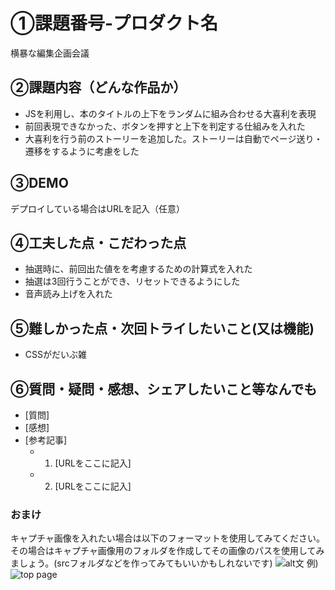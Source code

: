 # ①課題番号-プロダクト名

横暴な編集企画会議

## ②課題内容（どんな作品か）

- JSを利用し、本のタイトルの上下をランダムに組み合わせる大喜利を表現
- 前回表現できなかった、ボタンを押すと上下を判定する仕組みを入れた
- 大喜利を行う前のストーリーを追加した。ストーリーは自動でページ送り・遷移をするように考慮をした
   
## ③DEMO

デプロイしている場合はURLを記入（任意）

## ④工夫した点・こだわった点

- 抽選時に、前回出た値をを考慮するための計算式を入れた
- 抽選は3回行うことができ、リセットできるようにした
- 音声読み上げを入れた

## ⑤難しかった点・次回トライしたいこと(又は機能)

- CSSがだいぶ雑

## ⑥質問・疑問・感想、シェアしたいこと等なんでも

- [質問]
- [感想]
- [参考記事]
  - 1. [URLをここに記入]
  - 2. [URLをここに記入]

### おまけ

キャプチャ画像を入れたい場合は以下のフォーマットを使用してみてください。その場合はキャプチャ画像用のフォルダを作成してその画像のパスを使用してみましょう。(srcフォルダなどを作ってみてもいいかもしれないです)
![alt文](画像URL)
例)
![top page](./src/capture1.png)
